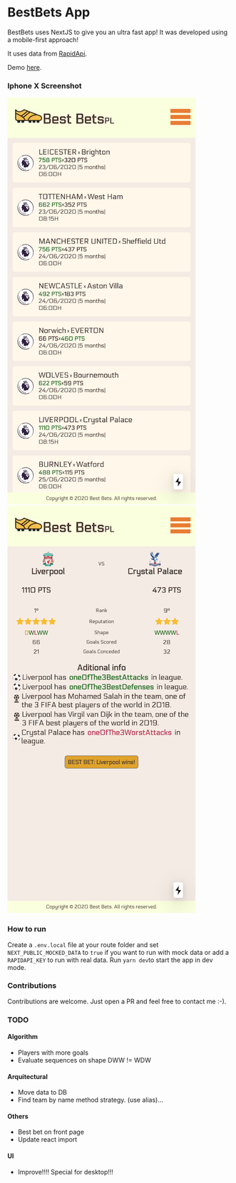 # BestBets App

BestBets uses NextJS to give you an ultra fast app!
It was developed using a mobile-first approach!

It uses data from [RapidApi](https://rapidapi.com/).

Demo [here](https://best-bets.vercel.app/).

### Iphone X Screenshot

![IphoneX Screen Shot](./screenshots/iPhoneX_v2_list.png)
![IphoneX Screen Shot Collapsed](./screenshots/iPhoneX_v2_detail.png)

### How to run

Create a `.env.local` file at your route folder and set `NEXT_PUBLIC_MOCKED_DATA` to `true` if you want to run with mock data
or add a `RAPIDAPI_KEY` to run with real data. Run `yarn dev`to start the app in dev mode.

### Contributions

Contributions are welcome. Just open a PR and feel free to contact me :-).

### TODO

#### Algorithm
- Players with more goals
- Evaluate sequences on shape DWW != WDW

#### Arquitectural
- Move data to DB
- Find team by name method strategy. (use alias)...

#### Others
- Best bet on front page
- Update react import 

#### UI
- Improve!!!! Special for desktop!!!